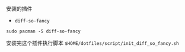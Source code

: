 安装的插件

- `diff-so-fancy`

```
sudo pacman -S diff-so-fancy

```

安装完这个插件执行脚本 `$HOME/dotfiles/script/init_diff_so_fancy.sh`
